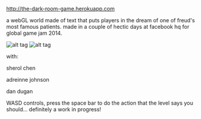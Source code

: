 http://the-dark-room-game.herokuapp.com

a webGL world made of text that puts players in the dream of one of freud's most famous patients.  made in a couple of hectic days at facebook hq for global game jam 2014.

![alt tag](http://i.imgur.com/BTIl5zC.png)
![alt tag](http://i.imgur.com/7emZTB1.png)

with:

sherol chen

adreinne johnson

dan dugan


WASD controls, press the space bar to do the action that the level says you should... definitely a work in progress!  
